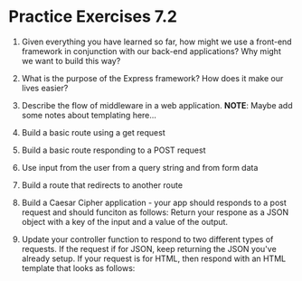 # Practice Exercises 7.2

1. Given everything you have learned so far, how might we use a front-end framework in conjunction with our back-end applications? Why might we want to build this way?

2. What is the purpose of the Express framework? How does it make our lives easier?

3. Describe the flow of middleware in a web application. **NOTE**: Maybe add some notes about templating here...

4. Build a basic route using a get request

5. Build a basic route responding to a POST request

6. Use input from the user from a query string and from form data

6. Build a route that redirects to another route

7. Build a Caesar Cipher application - your app should responds to a post request and should funciton as follows: Return your respone as a JSON object with a key of the input and a value of the output.

8. Update your controller function to respond to two different types of requests. If the request if for JSON, keep returning the JSON you've already setup. If your request is for HTML, then respond with an HTML template that looks as follows:

<!-- 4. Using Express, write an application that responds to the `/dogs/:id` route with JSON. For this exercise, use the object in `fakeDB` as a fake database. If the dog with that ID exists, we should render JSON with the dog's given information. Otherwise, we should respond with a 404 and an error message.

5. Using Express, write an application that renders a template for that given dog.

6. What are the advantages of using the `express-generator`? When might you want to do this? -->
